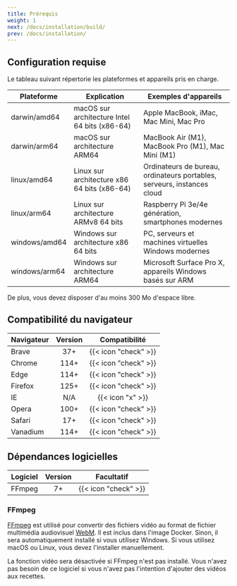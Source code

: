 ```yaml
---
title: Prérequis
weight: 1
next: /docs/installation/build/
prev: /docs/installation/
---
```


## Configuration requise

Le tableau suivant répertorie les plateformes et appareils pris en charge.

| Plateforme    | Explication                                   | Exemples d'appareils                                                    |
|---------------|-----------------------------------------------|-------------------------------------------------------------------------|
| darwin/amd64  | macOS sur architecture Intel 64 bits (x86-64) | Apple MacBook, iMac, Mac Mini, Mac Pro                                  |
| darwin/arm64  | macOS sur architecture ARM64                  | MacBook Air (M1), MacBook Pro (M1), Mac Mini (M1)                       |
| linux/amd64   | Linux sur architecture x86 64 bits (x86-64)   | Ordinateurs de bureau, ordinateurs portables, serveurs, instances cloud |
| linux/arm64   | Linux sur architecture ARMv8 64 bits          | Raspberry Pi 3e/4e génération, smartphones modernes                     |
| windows/amd64 | Windows sur architecture x86 64 bits          | PC, serveurs et machines virtuelles Windows modernes                    |
| windows/arm64 | Windows sur architecture ARM64                | Microsoft Surface Pro X, appareils Windows basés sur ARM                |

De plus, vous devez disposer d'au moins 300 Mo d'espace libre.

## Compatibilité du navigateur

| Navigateur | Version |     Compatibilité      |
|------------|:-------:|:----------------------:|
| Brave      |   37+   |  {{< icon "check" >}}  |
| Chrome     |  114+   |  {{< icon "check" >}}  |
| Edge       |  114+   |  {{< icon "check" >}}  |
| Firefox    |  125+   |  {{< icon "check" >}}  |
| IE         |   N/A   |    {{< icon "x" >}}    |
| Opera      |  100+   |  {{< icon "check" >}}  |
| Safari     |   17+   |  {{< icon "check" >}}  |
| Vanadium   |  114+   |  {{< icon "check" >}}  |

## Dépendances logicielles

| Logiciel | Version |      Facultatif      |
|----------|:-------:|:--------------------:|
| FFmpeg   |   7+    | {{< icon "check" >}} |

### FFmpeg

[FFmpeg](https://en.wikipedia.org/wiki/FFmpeg) est utilisé pour convertir des fichiers vidéo au format de fichier multimédia audiovisuel [WebM](https://en.wikipedia.org/wiki/WebM).
Il est inclus dans l'image Docker. Sinon, il sera automatiquement installé si vous utilisez Windows.
Si vous utilisez macOS ou Linux, vous devez l'installer manuellement.

La fonction vidéo sera désactivée si FFmpeg n'est pas installé. Vous n'avez pas besoin de ce logiciel si vous n'avez pas l'intention d'ajouter des vidéos aux recettes.
